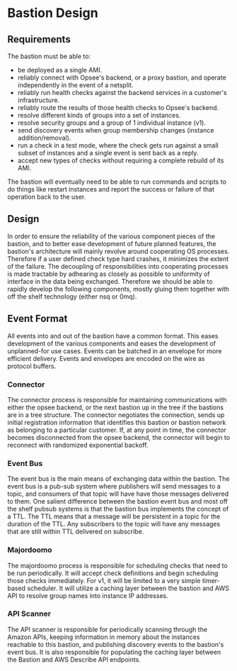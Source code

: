 # Bastion Design

## Requirements

The bastion must be able to:
  * be deployed as a single AMI.
  * reliably connect with Opsee's backend, or a proxy bastion, and operate independently in the event of a netsplit.
  * reliably run health checks against the backend services in a customer's infrastructure.
  * reliably route the results of those health checks to Opsee's backend.
  * resolve different kinds of groups into a set of instances.
  * resolve security groups and a group of 1 individual instance (v1).
  * send discovery events when group membership changes (instance addition/removal).
  * run a check in a test mode, where the check gets run against a small subset of instances and a single event is sent back as a reply.
  * accept new types of checks without requiring a complete rebuild of its AMI.

The bastion will eventually need to be able to run commands and scripts to do things like restart instances and report the success or failure of that operation back to the user.

## Design

In order to ensure the reliability of the various component pieces of the bastion, and to better ease development of future planned features, the bastion's architecture will mainly revolve around cooperating OS processes.  Therefore if a user defined check type hard crashes, it minimizes the extent of the failure.  The decoupling of responsibilities into cooperating processes is made tractable by adhearing as closely as possible to uniformity of interface in the data being exchanged.  Therefore we should be able to rapidly develop the following components, mostly gluing them together with off the shelf technology (either nsq or 0mq).

## Event Format

All events into and out of the bastion have a common format.  This eases development of the various components and eases the development of unplanned-for use cases.  Events can be batched in an envelope for more efficient delivery.  Events and envelopes are encoded on the wire as protocol buffers.

### Connector

The connector process is responsible for maintaining communications with either the opsee backend, or the next bastion up in the tree if the bastions are in a tree structure.  The connector negotiates the connection, sends up initial registration information that identifies this bastion or bastion network as belonging to a particular customer.  If, at any point in time, the connector becomes disconnected from the opsee backend, the connector will begin to reconnect with randomized exponential backoff.

### Event Bus

The event bus is the main means of exchanging data within the bastion.  The event bus is a pub-sub system where publishers will send messages to a topic, and consumers of that topic will have have those messages delivered to them.  One salient difference between the bastion event bus and most off the shelf pubsub systems is that the bastion bus implements the concept of a TTL.  The TTL means that a message will be persistent in a topic for the duration of the TTL.  Any subscribers to the topic will have any messages that are still within TTL delivered on subscribe.

### Majordoomo

The majordoomo process is responsible for scheduling checks that need to be run periodically. It will accept check definitions and begin scheduling those checks immediately. For v1, it will be limited to a very simple timer-based scheduler. It will utilize a caching layer between the bastion and AWS API to resolve group names into instance IP addresses.

### API Scanner

The API scanner is responsible for periodically scanning through the Amazon APIs, keeping information in memory about the instances reachable to this bastion, and publishing discovery events to the bastion's event bus. It is also responsible for populating the caching layer between the Bastion and AWS Describe API endpoints.

